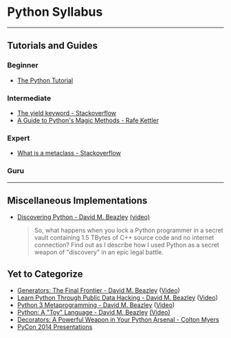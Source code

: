 Python Syllabus
===============
---

Tutorials and Guides
--------------------

### Beginner ###

* [The Python Tutorial](https://docs.python.org/2/tutorial/index.html)

### Intermediate ###

* [The yield keyword - Stackoverflow](http://stackoverflow.com/questions/231767/what-does-the-yield-keyword-do-in-python/231855#231855)
* [A Guide to Python's Magic Methods - Rafe Kettler](http://www.rafekettler.com/magicmethods.html)


### Expert ###

* [What is a metaclass - Stackoverflow](http://stackoverflow.com/questions/100003/what-is-a-metaclass-in-python/6581949#6581949)

### Guru ###

---

Miscellaneous Implementations
-----------------------------

* [Discovering Python - David M. Beazley](https://speakerdeck.com/pycon2014/discovering-python-by-david-beazley) [(video)](https://www.youtube.com/watch?v=RZ4Sn-Y7AP8)
	> So, what happens when you lock a Python programmer in a secret vault containing 1.5 TBytes of C++ source code and no internet connection? Find out as I describe how I used Python as a secret weapon of "discovery" in an epic legal battle.


Yet to Categorize
-----------------

* [Generators: The Final Frontier - David M. Beazley](http://www.dabeaz.com/finalgenerator/FinalGenerator.pdf) ([Video](http://www.youtube.com/watch?v=5-qadlG7tWo))
* [Learn Python Through Public Data Hacking - David M. Beazley](http://www.dabeaz.com/pydata/LearnPyData.pdf) ([Video](http://pyvideo.org/video/1725/learn-python-through-public-data-hacking))
* [Python 3 Metaprogramming - David M. Beazley](http://www.dabeaz.com/py3meta/Py3Meta.pdf) ([Video](http://pyvideo.org/video/1716/python-3-metaprogramming))
* [Python: A "Toy" Language - David M. Beazley](https://speakerdeck.com/pyconslides/python-a-toy-language-by-david-beazley) [(Video)](http://pyvideo.org/video/1729/python-a-toy-language)
* [Decorators: A Powerful Weapon in Your Python Arsenal - Colton Myers](https://speakerdeck.com/pycon2014/decorators-a-powerful-weapon-in-your-python-arsenal-by-colton-myers)
* [PyCon 2014 Presentations](https://speakerdeck.com/pycon2014)